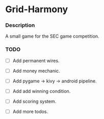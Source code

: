 # Grid-Harmony

### Description

A small game for the SEC game competition.


### TODO

- [ ] Add permanent wires.
- [ ] Add money mechanic.
- [ ] Add pygame -> kivy -> android pipeline.
- [ ] Add add winning condition.
- [ ] Add scoring system.
- [ ] Add more todos.

